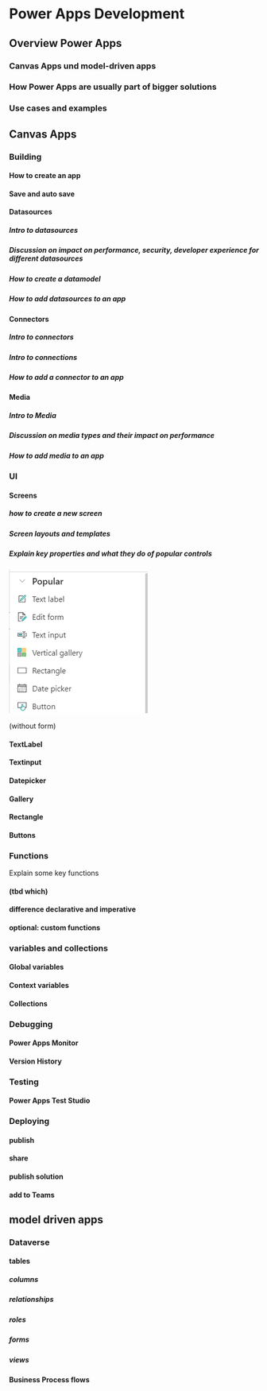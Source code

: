 # Power Apps Development

## Overview Power Apps

### Canvas Apps und model-driven apps

### How Power Apps are usually part of bigger solutions

### Use cases and examples

## Canvas Apps

<!-- - Exploring app templates and design principles.
- Creating user interfaces with galleries, forms, and controls.
- Working with data sources, formulas, and variables.
- Implementing navigation and user experience enhancements.
- Integrating with external systems and services. -->

### Building

#### How to create an app

#### Save and auto save

#### Datasources

##### Intro to datasources

##### Discussion on impact on performance, security, developer experience for different datasources

##### How to create a datamodel

##### How to add datasources to an app

#### Connectors

##### Intro to connectors

##### Intro to connections

##### How to add a connector to an app

#### Media

##### Intro to Media

##### Discussion on media types and their impact on performance

##### How to add media to an app

### UI

#### Screens

##### how to create a new screen

##### Screen layouts and templates

##### Explain key properties and what they do of popular controls

![Power Apps maker portal popular controls](/2-Power%20Apps%20Development/assets/studio_popularControls.png)

(without form)

#### TextLabel

#### Textinput

#### Datepicker

#### Gallery

#### Rectangle

#### Buttons

### Functions

Explain some key functions

#### (tbd which)

#### difference declarative and imperative

#### optional: custom functions

### variables and collections

#### Global variables

#### Context variables

#### Collections

### Debugging

#### Power Apps Monitor

#### Version History

### Testing

#### Power Apps Test Studio

### Deploying

#### publish

#### share

#### publish solution

#### add to Teams

## model driven apps

### Dataverse

#### tables

##### columns

##### relationships

##### roles

##### forms

##### views

#### Business Process flows
